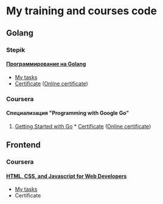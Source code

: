 # My training and courses code

## Golang
### Stepik
#### [Программирование на Golang](https://stepik.org/course/54403/)
  * [My tasks](./Go/Stepik/)
  * [Сertificate](./Go/Stepik/stepik-certificate.pdf)  ([Online certificate](https://stepik.org/cert/1409404))  

### Coursera
#### Cпециализация "Programming with Google Go"
  1. [Getting Started with Go](https://www.coursera.org/learn/golang-getting-started/)
    * [Сertificate](./Go/Coursera/golang-getting-started.pdf)  ([Online certificate](https://www.coursera.org/account/accomplishments/verify/2WZR575ABGE6))

## Frontend
### Coursera
#### [HTML, CSS, and Javascript for Web Developers](https://www.coursera.org/learn/html-css-javascript-for-web-developers/)
  * [My tasks](./Frontend/Coursera/)
  * Сertificate
